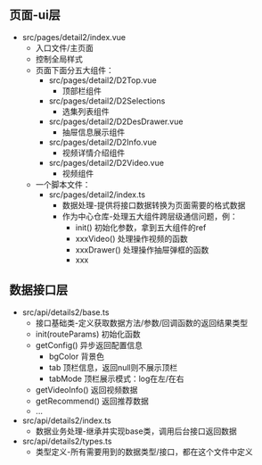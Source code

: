 ## 页面-ui层
- src/pages/detail2/index.vue
  - 入口文件/主页面
  - 控制全局样式
  - 页面下面分五大组件：
    - src/pages/detail2/D2Top.vue
      - 顶部栏组件
    - src/pages/detail2/D2Selections
      - 选集列表组件
    - src/pages/detail2/D2DesDrawer.vue
      - 抽屉信息展示组件
    - src/pages/detail2/D2Info.vue
      - 视频详情介绍组件
    - src/pages/detail2/D2Video.vue
      - 视频组件
  - 一个脚本文件：
    - src/pages/detail2/index.ts
      - 数据处理-提供将接口数据转换为页面需要的格式数据
      - 作为中心仓库-处理五大组件跨层级通信问题，例：
        - init() 初始化参数，拿到五大组件的ref
        - xxxVideo() 处理操作视频的函数
        - xxxDrawer() 处理操作抽屉弹框的函数
        - xxx
## 数据接口层
- src/api/details2/base.ts
  - 接口基础类-定义获取数据方法/参数/回调函数的返回结果类型
  - init(routeParams) 初始化函数
  - getConfig() 异步返回配置信息
    - bgColor 背景色
    - tab 顶栏信息，返回null则不展示顶栏
    - tabMode 顶栏展示模式：log在左/在右
  - getVideoInfo() 返回视频数据
  - getRecommend() 返回推荐数据
  - ...
- src/api/details2/index.ts
  - 数据业务处理-继承并实现base类，调用后台接口返回数据
- src/api/details2/types.ts
  - 类型定义-所有需要用到的数据类型/接口，都在这个文件中定义

<!-- 
ls:todo
- 向下按钮定位到当前播放视频的选集上
- 小窗播放
b站逻辑
- 标题显示专辑名称
- 标签显示：平分、分类、总集数/更新至第几集

- 接口
  - 媒资集合中没有视频简介信息，是否每切换一个视频就要重新拉接口？
  - 没有系列、花絮等数据
  - 只有一个推荐列表数据，没有相关剧情、更多剧情等数据
    - 推荐列表中没有日期信息，是否不显示日期
  - videoIds 和 medias的区别，哪个是选集列表
  - 没有排行榜的信息，(如: 属于哪个类别的排行榜，排第几名)
  - 没有 喜剧、动作、犯罪等标签/分类信息，只有分类type是数字不知是啥意思
  - 没有搜索框提示内容数据
  - 没有上次播放记录数据，如：上次播放到了第几集

  - 没有排行榜相关接口
  - 没有添加追剧/收藏接口
  - 没有添加历史接口
 -->